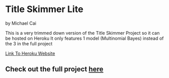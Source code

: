 # Title Skimmer Lite
by Michael Cai

This is a very trimmed down version of the Title Skimmer Project so it can be hosted on Heroku
It only features 1 model (Multinomial Bayes) instead of the 3 in the full project

[Link To Heroku Website](https://title-skimmer-lite.herokuapp.com/)

## Check out the full project [here](https://github.com/michael0419/TitleSkimmer)
